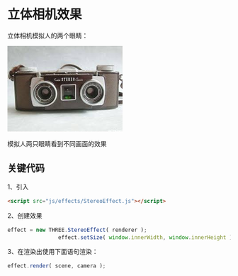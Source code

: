# 立体相机效果

立体相机模拟人的两个眼睛：

![](stereo-camera.jpg)

模拟人两只眼睛看到不同画面的效果

## 关键代码

1、引入
```html
<script src="js/effects/StereoEffect.js"></script>
```

2、创建效果
```js
effect = new THREE.StereoEffect( renderer );
				effect.setSize( window.innerWidth, window.innerHeight );
```

3、在渲染出使用下面语句渲染：
```js
effect.render( scene, camera );
```